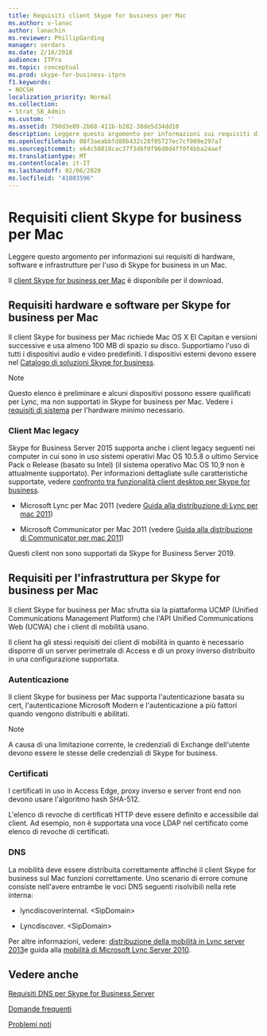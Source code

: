 ```yaml
---
title: Requisiti client Skype for business per Mac
ms.author: v-lanac
author: lanachin
ms.reviewer: PhillipGarding
manager: serdars
ms.date: 2/16/2018
audience: ITPro
ms.topic: conceptual
ms.prod: skype-for-business-itpro
f1.keywords:
- NOCSH
localization_priority: Normal
ms.collection:
- Strat_SB_Admin
ms.custom: ''
ms.assetid: 790d3e89-2b68-411b-b282-38de5d34dd10
description: Leggere questo argomento per informazioni sui requisiti di hardware, software e infrastrutture per l'uso di Skype for business in un Mac.
ms.openlocfilehash: 08f3aeabbfd88b432c28f05727ec7cf009e297a7
ms.sourcegitcommit: e64c50818cac37f3d6f0f96d0d4ff0f4bba24aef
ms.translationtype: MT
ms.contentlocale: it-IT
ms.lasthandoff: 02/06/2020
ms.locfileid: "41803596"
---
```

# <a name="skype-for-business-on-mac-client-requirements"></a>Requisiti client Skype for business per Mac
 
Leggere questo argomento per informazioni sui requisiti di hardware, software e infrastrutture per l'uso di Skype for business in un Mac.
  
Il [client Skype for business per Mac](https://products.office.com/en-us/skype-for-business/download-app?tab=tabs-3#Mac) è disponibile per il download.
  
## <a name="hardware-and-software-requirements-for-skype-for-business-on-mac"></a>Requisiti hardware e software per Skype for business per Mac

Il client Skype for business per Mac richiede Mac OS X El Capitan e versioni successive e usa almeno 100 MB di spazio su disco. Supportiamo l'uso di tutti i dispositivi audio e video predefiniti. I dispositivi esterni devono essere nel [Catalogo di soluzioni Skype for business](https://partnersolutions.skypeforbusiness.com/solutionscatalog). 
  
> [!NOTE]
> Questo elenco è preliminare e alcuni dispositivi possono essere qualificati per Lync, ma non supportati in Skype for business per Mac. Vedere i [requisiti di sistema](https://products.office.com/en-us/office-system-requirements) per l'hardware minimo necessario.
  
### <a name="legacy-mac-clients"></a>Client Mac legacy

Skype for Business Server 2015 supporta anche i client legacy seguenti nei computer in cui sono in uso sistemi operativi Mac OS 10.5.8 o ultimo Service Pack o Release (basato su Intel) (il sistema operativo Mac OS 10,9 non è attualmente supportato). Per informazioni dettagliate sulle caratteristiche supportate, vedere [confronto tra funzionalità client desktop per Skype for business](desktop-feature-comparison.md).
  
- Microsoft Lync per Mac 2011 (vedere [Guida alla distribuzione di Lync per mac 2011](https://go.microsoft.com/fwlink/p/?LinkId=268786))
    
- Microsoft Communicator per Mac 2011 (vedere [Guida alla distribuzione di Communicator per mac 2011](https://go.microsoft.com/fwlink/p/?LinkId=268787))
 
Questi client non sono supportati da Skype for Business Server 2019.
   
## <a name="infrastructure-requirements-for-skype-for-business-on-mac"></a>Requisiti per l'infrastruttura per Skype for business per Mac
<a name="Infrastructure"> </a>

Il client Skype for business per Mac sfrutta sia la piattaforma UCMP (Unified Communications Management Platform) che l'API Unified Communications Web (UCWA) che i client di mobilità usano.
  
Il client ha gli stessi requisiti dei client di mobilità in quanto è necessario disporre di un server perimetrale di Access e di un proxy inverso distribuito in una configurazione supportata. 
  
### <a name="authentication"></a>Autenticazione

Il client Skype for business per Mac supporta l'autenticazione basata su cert, l'autenticazione Microsoft Modern e l'autenticazione a più fattori quando vengono distribuiti e abilitati.
  
> [!NOTE]
> A causa di una limitazione corrente, le credenziali di Exchange dell'utente devono essere le stesse delle credenziali di Skype for business. 
  
### <a name="certificates"></a>Certificati

I certificati in uso in Access Edge, proxy inverso e server front end non devono usare l'algoritmo hash SHA-512.
  
L'elenco di revoche di certificati HTTP deve essere definito e accessibile dal client. Ad esempio, non è supportata una voce LDAP nel certificato come elenco di revoche di certificati.
  
### <a name="dns"></a>DNS

La mobilità deve essere distribuita correttamente affinché il client Skype for business sul Mac funzioni correttamente. Uno scenario di errore comune consiste nell'avere entrambe le voci DNS seguenti risolvibili nella rete interna:
  
- lyncdiscoverinternal. \<SipDomain\>
    
- Lyncdiscover. \<SipDomain\>
    
Per altre informazioni, vedere: [distribuzione della mobilità in Lync server 2013](https://go.microsoft.com/fwlink/p/?LinkId=798224)e guida alla [mobilità di Microsoft Lync Server 2010](https://go.microsoft.com/fwlink//p/?LinkId=798226).
  
## <a name="see-also"></a>Vedere anche
<a name="Infrastructure"> </a>

[Requisiti DNS per Skype for Business Server](../../plan-your-deployment/network-requirements/dns.md)

[Domande frequenti](https://go.microsoft.com/fwlink/p/?LinkId=798227)
  
[Problemi noti](https://go.microsoft.com/fwlink/p/?LinkId=798228)
